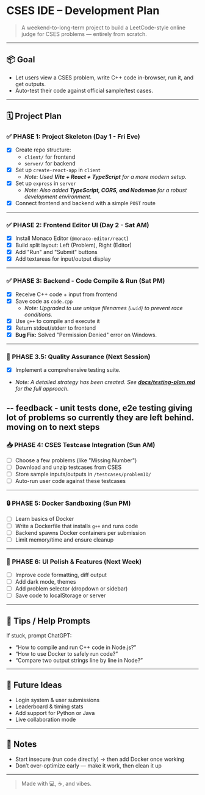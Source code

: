 # CSES IDE – Development Plan

> A weekend-to-long-term project to build a LeetCode-style online judge for CSES problems — entirely from scratch.

---

## 📦 Goal

- Let users view a CSES problem, write C++ code in-browser, run it, and get outputs.
- Auto-test their code against official sample/test cases.

---

## 🗓️ Project Plan

### ✅ PHASE 1: Project Skeleton (Day 1 - Fri Eve)
- [x] Create repo structure:
  - `client/` for frontend
  - `server/` for backend
- [x] Set up `create-react-app` in `client`
  - *Note: Used **Vite + React + TypeScript** for a more modern setup.*
- [x] Set up `express` in `server`
  - *Note: Also added **TypeScript, CORS, and Nodemon** for a robust development environment.*
- [x] Connect frontend and backend with a simple `POST` route

---

### ✅ PHASE 2: Frontend Editor UI (Day 2 - Sat AM)
- [x] Install Monaco Editor (`@monaco-editor/react`)
- [x] Build split layout: Left (Problem), Right (Editor)
- [x] Add "Run" and "Submit" buttons
- [x] Add textareas for input/output display

---

### ✅ PHASE 3: Backend - Code Compile & Run (Sat PM)
- [x] Receive C++ code + input from frontend
- [x] Save code as `code.cpp`
  - *Note: Upgraded to use unique filenames (`uuid`) to prevent race conditions.*
- [x] Use `g++` to compile and execute it
- [x] Return stdout/stderr to frontend
- [x] **Bug Fix:** Solved "Permission Denied" error on Windows.

---

### 🧪 PHASE 3.5: Quality Assurance (Next Session)
- [x] Implement a comprehensive testing suite.
- *Note: A detailed strategy has been created. See [**docs/testing-plan.md**](./testing-plan.md) for the full approach.*


-- feedback - unit tests done, e2e testing giving lot of problems so currently they are left behind. moving on to next steps
---

### 📥 PHASE 4: CSES Testcase Integration (Sun AM)
- [ ] Choose a few problems (like "Missing Number")
- [ ] Download and unzip testcases from CSES
- [ ] Store sample inputs/outputs in `/testcases/problemID/`
- [ ] Auto-run user code against these testcases

---

### 🔒 PHASE 5: Docker Sandboxing (Sun PM)
- [ ] Learn basics of Docker
- [ ] Write a Dockerfile that installs `g++` and runs code
- [ ] Backend spawns Docker containers per submission
- [ ] Limit memory/time and ensure cleanup

---

### 🎨 PHASE 6: UI Polish & Features (Next Week)
- [ ] Improve code formatting, diff output
- [ ] Add dark mode, themes
- [ ] Add problem selector (dropdown or sidebar)
- [ ] Save code to localStorage or server

---

## 🧠 Tips / Help Prompts

If stuck, prompt ChatGPT:
- “How to compile and run C++ code in Node.js?”
- “How to use Docker to safely run code?”
- “Compare two output strings line by line in Node?”

---

## 🔮 Future Ideas

- Login system & user submissions
- Leaderboard & timing stats
- Add support for Python or Java
- Live collaboration mode

---

## 📌 Notes

- Start insecure (run code directly) → then add Docker once working
- Don’t over-optimize early — make it work, then clean it up

---

> Made with 💻, ☕, and vibes.
